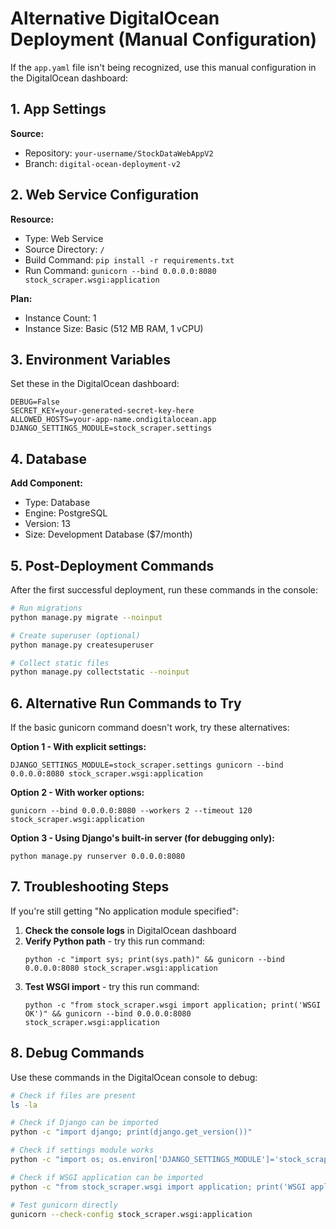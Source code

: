 # Alternative DigitalOcean Deployment (Manual Configuration)

If the `app.yaml` file isn't being recognized, use this manual configuration in the DigitalOcean dashboard:

## 1. App Settings

**Source:**
- Repository: `your-username/StockDataWebAppV2`
- Branch: `digital-ocean-deployment-v2`

## 2. Web Service Configuration

**Resource:**
- Type: Web Service
- Source Directory: `/`
- Build Command: `pip install -r requirements.txt`
- Run Command: `gunicorn --bind 0.0.0.0:8080 stock_scraper.wsgi:application`

**Plan:**
- Instance Count: 1
- Instance Size: Basic (512 MB RAM, 1 vCPU)

## 3. Environment Variables

Set these in the DigitalOcean dashboard:

```
DEBUG=False
SECRET_KEY=your-generated-secret-key-here
ALLOWED_HOSTS=your-app-name.ondigitalocean.app
DJANGO_SETTINGS_MODULE=stock_scraper.settings
```

## 4. Database

**Add Component:**
- Type: Database
- Engine: PostgreSQL
- Version: 13
- Size: Development Database ($7/month)

## 5. Post-Deployment Commands

After the first successful deployment, run these commands in the console:

```bash
# Run migrations
python manage.py migrate --noinput

# Create superuser (optional)
python manage.py createsuperuser

# Collect static files
python manage.py collectstatic --noinput
```

## 6. Alternative Run Commands to Try

If the basic gunicorn command doesn't work, try these alternatives:

**Option 1 - With explicit settings:**
```
DJANGO_SETTINGS_MODULE=stock_scraper.settings gunicorn --bind 0.0.0.0:8080 stock_scraper.wsgi:application
```

**Option 2 - With worker options:**
```
gunicorn --bind 0.0.0.0:8080 --workers 2 --timeout 120 stock_scraper.wsgi:application
```

**Option 3 - Using Django's built-in server (for debugging only):**
```
python manage.py runserver 0.0.0.0:8080
```

## 7. Troubleshooting Steps

If you're still getting "No application module specified":

1. **Check the console logs** in DigitalOcean dashboard
2. **Verify Python path** - try this run command:
   ```
   python -c "import sys; print(sys.path)" && gunicorn --bind 0.0.0.0:8080 stock_scraper.wsgi:application
   ```
3. **Test WSGI import** - try this run command:
   ```
   python -c "from stock_scraper.wsgi import application; print('WSGI OK')" && gunicorn --bind 0.0.0.0:8080 stock_scraper.wsgi:application
   ```

## 8. Debug Commands

Use these commands in the DigitalOcean console to debug:

```bash
# Check if files are present
ls -la

# Check if Django can be imported
python -c "import django; print(django.get_version())"

# Check if settings module works
python -c "import os; os.environ['DJANGO_SETTINGS_MODULE']='stock_scraper.settings'; import django; django.setup(); print('Settings OK')"

# Check if WSGI application can be imported
python -c "from stock_scraper.wsgi import application; print('WSGI application found:', type(application))"

# Test gunicorn directly
gunicorn --check-config stock_scraper.wsgi:application
``` 